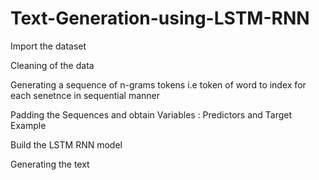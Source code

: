 # Text-Generation-using-LSTM-RNN
Import the dataset

Cleaning of the data

Generating a sequence of n-grams tokens i.e token of word to index for each senetnce in sequential manner

Padding the Sequences and obtain Variables : Predictors and Target Example

Build the LSTM RNN model

Generating the text
